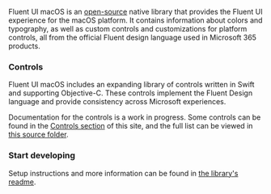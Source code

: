 Fluent UI macOS is an [open-source](https://github.com/microsoft/fluentui-apple) native library that provides the Fluent UI experience for the macOS platform. It contains information about colors and typography, as well as custom controls and customizations for platform controls, all from the official Fluent design language used in Microsoft 365 products.

### Controls

Fluent UI macOS includes an expanding library of controls written in Swift and supporting Objective-C. These controls implement the Fluent Design language and provide consistency across Microsoft experiences.

Documentation for the controls is a work in progress. Some controls can be found in the [Controls section](#/controls/mac) of this site, and the full list can be viewed in [this source folder](https://github.com/microsoft/fluentui-apple/tree/master/macos/FluentUI).

### Start developing

Setup instructions and more information can be found in [the library's readme](https://github.com/microsoft/fluentui-apple/blob/master/macos/README.md).
